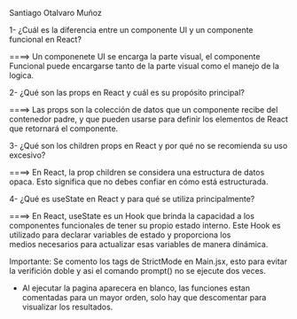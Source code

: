  Santiago Otalvaro Muñoz

 1- ¿Cuál es la diferencia entre un componente UI y un componente funcional en React?
    
   ====> Un componenete UI se encarga la parte visual, el componente  Funcional puede encargarse tanto de la parte visual como el manejo de la logica.

 2- ¿Qué son las props en React y cuál es su propósito principal?
   
   ====> Las props son la colección de datos que un componente recibe del contenedor padre, y que pueden usarse para definir los elementos de React que retornará el componente.

 3- ¿Qué son los children props en React y por qué no se recomienda su uso excesivo?
   
   ====> En React, la prop children se considera una estructura de datos opaca. Esto significa que no debes confiar en cómo está estructurada.

 4- ¿Qué es useState en React y para qué se utiliza principalmente?
   
   ====> En React, useState es un Hook que brinda la capacidad a los componentes funcionales de tener su propio estado interno. Este Hook es utilizado para declarar variables de estado y proporciona los    
    medios necesarios para actualizar esas variables de manera dinámica.

  
 Importante: Se comento los tags de StrictMode en Main.jsx, esto para evitar la verifición doble y asi el comando prompt() no se ejecute dos veces.

 - Al ejecutar la pagina aparecera en blanco, las funciones estan comentadas para un mayor orden, solo hay que descomentar para visualizar los resultados.
